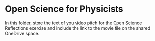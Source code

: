 # Open Science for Physicists

In this folder, store the text of you video pitch for the Open Science Reflections exercise and include the link to the movie file on the shared OneDrive space.
